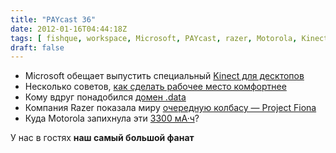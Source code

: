 ```yaml
---
title: "PAYcast 36"
date: 2012-01-16T04:44:18Z
tags: [ fishque, workspace, Microsoft, PAYcast, razer, Motorola, Kinect, WolframAlpha, project fiona ]
draft: false
---
```

<ul>
<li>Microsoft обещает выпустить специальный <a href="http://habrahabr.ru/blogs/microsoft/135959/" target="_blank">Kinect для десктопов</a></li>
<li>Несколько советов, <a href="http://blogs.hbr.org/cs/2012/01/how_to_make_a_bad_workspace_wo.html" target="_blank">как сделать рабочее место комфортнее</a></li>
<li>Кому вдруг понадобился <a href="http://blog.stephenwolfram.com/2012/01/a-data-top-level-internet-domain/" target="_blank">домен .data</a></li>
<li>Компания Razer показала миру <a href="http://habrahabr.ru/blogs/gadgets/136002/" target="_blank">очередную колбасу &#8212; Project Fiona</a></li>
<li>Куда Motorola запихнула эти <a href="http://www.motorola.com/Consumers/US-EN/Consumer-Product-and-Services/Mobile-Phones/ci.DROID-RAZR-MAXX-by-MOTOROLA-US-EN.alt#anchor" target="_blank">3300 мА·ч</a>?</li>
</ul>
<p>У нас в гостях <strong>наш самый большой фанат</strong></p>

     